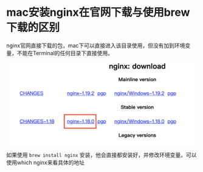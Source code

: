 # mac安装nginx在官网下载与使用brew下载的区别
nginx官网直接下载的包，mac下可以直接进入该目录使用，但没有加到环境变量，不能在Terminal的任何目录下直接使用。

![nginx_down.png](../../../images/blog/others/nginx_down.png)

如果使用 `brew install nginx` 安装，他会直接都安装好，并修改环境变量。可以使用which nginx来看具体的地址
